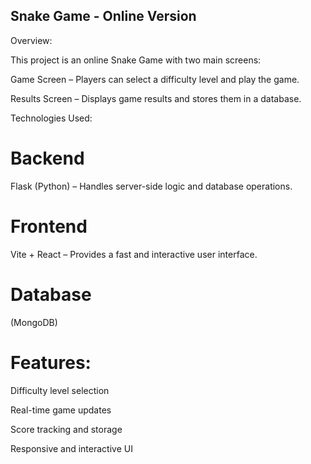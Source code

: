 ## Snake Game - Online Version

Overview:

This project is an online Snake Game with two main screens:

Game Screen – Players can select a difficulty level and play the game.

Results Screen – Displays game results and stores them in a database.

Technologies Used:


# Backend

Flask (Python) – Handles server-side logic and database operations.


# Frontend

Vite + React – Provides a fast and interactive user interface.

# Database

(MongoDB)



# Features:


 Difficulty level selection

 Real-time game updates

 Score tracking and storage

 Responsive and interactive UI


